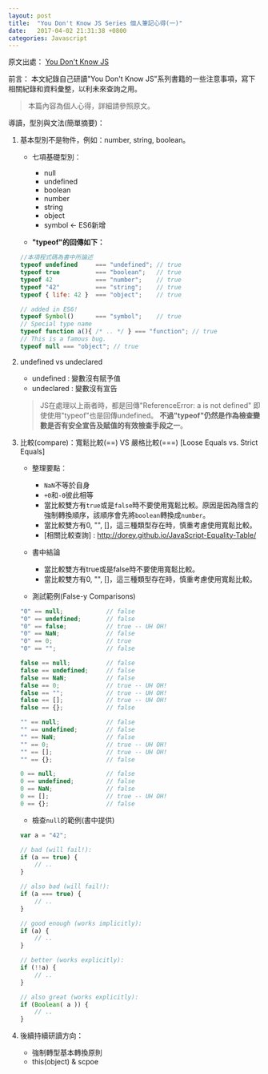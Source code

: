 ```yaml
---
layout: post
title:  "You Don't Know JS Series 個人筆記心得(一)"
date:   2017-04-02 21:31:38 +0800
categories: Javascript
---
```

原文出處：
[You Don't Know JS](https://github.com/getify/You-Dont-Know-JS/ "You Don't Know JS")

前言：
	本文紀錄自己研讀"You Don't Know JS"系列書籍的一些注意事項，寫下相關紀錄和資料彙整，以利未來查詢之用。
> 本篇內容為個人心得，詳細請參照原文。

導讀，型別與文法(簡單摘要)：
1. 基本型別不是物件，例如：number, string, boolean。
	* 七項基礎型別：
		* null
		* undefined
		* boolean
		* number
		* string
		* object
		* symbol <- ES6新增

    * __"typeof"的回傳如下：__

	```Javascript
	//本項程式碼為書中所論述
	typeof undefined     === "undefined"; // true
	typeof true          === "boolean";   // true
	typeof 42            === "number";    // true
	typeof "42"          === "string";    // true
	typeof { life: 42 }  === "object";    // true

	// added in ES6!
	typeof Symbol()      === "symbol";    // true
	// Special type name
	typeof function a(){ /* .. */ } === "function"; // true
	// This is a famous bug.
	typeof null === "object"; // true
	```

2. undefined vs undeclared
	* undefined : 變數沒有賦予值
	* undeclared : 變數沒有宣告

    > JS在處理以上兩者時，都是回傳"ReferenceError: a is not defined"
	> 即使使用"typeof"也是回傳undefined。
	> __不過"typeof"仍然是作為檢查變數是否有安全宣告及賦值的有效檢查手段之一__。

3. 比較(compare)：寬鬆比較(==) VS 嚴格比較(===)
	[Loose Equals vs. Strict Equals]
	* 整理要點：
		* `NaN`不等於自身
		* `+0`和`-0`彼此相等
		* 當比較雙方有`true`或是`false`時不要使用寬鬆比較。原因是因為隱含的強制轉換順序，該順序會先將`boolean`轉換成`number`。
		* 當比較雙方有0, "", []，這三種類型存在時，慎重考慮使用寬鬆比較。
		* [相關比較查詢] : http://dorey.github.io/JavaScript-Equality-Table/
	* 書中結論
	    * 當比較雙方有true或是false時不要使用寬鬆比較。
		* 當比較雙方有0, "", []，這三種類型存在時，慎重考慮使用寬鬆比較。

	* 測試範例(False-y Comparisons)

	```Javascript
	"0" == null;			// false
	"0" == undefined;		// false
	"0" == false;			// true -- UH OH!
	"0" == NaN;				// false
	"0" == 0;				// true
	"0" == "";				// false

	false == null;			// false
	false == undefined;		// false
	false == NaN;			// false
	false == 0;				// true -- UH OH!
	false == "";			// true -- UH OH!
	false == [];			// true -- UH OH!
	false == {};			// false

	"" == null;				// false
	"" == undefined;		// false
	"" == NaN;				// false
	"" == 0;				// true -- UH OH!
	"" == [];				// true -- UH OH!
	"" == {};				// false

	0 == null;				// false
	0 == undefined;			// false
	0 == NaN;				// false
	0 == [];				// true -- UH OH!
	0 == {};				// false
	```

	* 檢查`null`的範例(書中提供)

	```Javascript
	var a = "42";

	// bad (will fail!):
	if (a == true) {
		// ..
	}

	// also bad (will fail!):
	if (a === true) {
		// ..
	}

	// good enough (works implicitly):
	if (a) {
		// ..
	}

	// better (works explicitly):
	if (!!a) {
		// ..
	}

	// also great (works explicitly):
	if (Boolean( a )) {
		// ..
	}
	```

4. 後續持續研讀方向：
	- 強制轉型基本轉換原則
	- this(object) & scpoe
